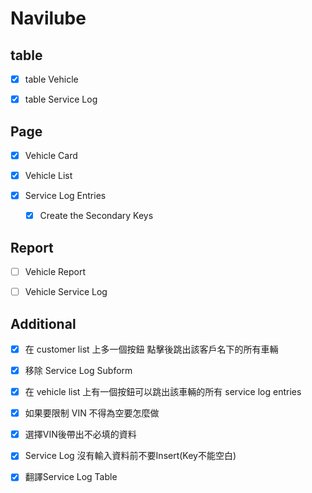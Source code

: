 # Navilube

## table

- [x] table Vehicle

- [x] table Service Log

## Page

- [X] Vehicle Card

- [x] Vehicle List

- [x] Service Log Entries
    - [x] Create the Secondary Keys

## Report

- [ ] Vehicle Report 

- [ ] Vehicle Service Log

## Additional

- [x] 在 customer list 上多一個按鈕 點擊後跳出該客戶名下的所有車輛

- [x] 移除 Service Log Subform

- [x] 在 vehicle list 上有一個按鈕可以跳出該車輛的所有 service log entries

- [x] 如果要限制 VIN 不得為空要怎麼做

- [x] 選擇VIN後帶出不必填的資料

- [x] Service Log 沒有輸入資料前不要Insert(Key不能空白)

- [x] 翻譯Service Log Table





